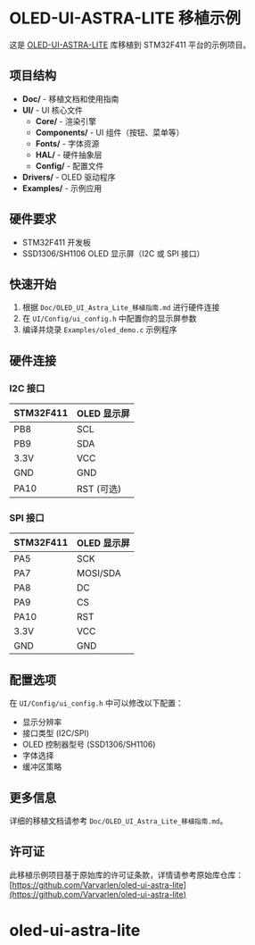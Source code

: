 # OLED-UI-ASTRA-LITE 移植示例

这是 [OLED-UI-ASTRA-LITE](https://github.com/Varvarlen/oled-ui-astra-lite) 库移植到 STM32F411 平台的示例项目。

## 项目结构

- **Doc/** - 移植文档和使用指南
- **UI/** - UI 核心文件
  - **Core/** - 渲染引擎
  - **Components/** - UI 组件（按钮、菜单等）
  - **Fonts/** - 字体资源
  - **HAL/** - 硬件抽象层
  - **Config/** - 配置文件
- **Drivers/** - OLED 驱动程序
- **Examples/** - 示例应用

## 硬件要求

- STM32F411 开发板
- SSD1306/SH1106 OLED 显示屏（I2C 或 SPI 接口）

## 快速开始

1. 根据 `Doc/OLED_UI_Astra_Lite_移植指南.md` 进行硬件连接
2. 在 `UI/Config/ui_config.h` 中配置你的显示屏参数
3. 编译并烧录 `Examples/oled_demo.c` 示例程序

## 硬件连接

### I2C 接口

| STM32F411 | OLED 显示屏 |
|-----------|-------------|
| PB8       | SCL         |
| PB9       | SDA         |
| 3.3V      | VCC         |
| GND       | GND         |
| PA10      | RST (可选)  |

### SPI 接口

| STM32F411 | OLED 显示屏 |
|-----------|-------------|
| PA5       | SCK         |
| PA7       | MOSI/SDA    |
| PA8       | DC          |
| PA9       | CS          |
| PA10      | RST         |
| 3.3V      | VCC         |
| GND       | GND         |

## 配置选项

在 `UI/Config/ui_config.h` 中可以修改以下配置：

- 显示分辨率
- 接口类型 (I2C/SPI)
- OLED 控制器型号 (SSD1306/SH1106)
- 字体选择
- 缓冲区策略

## 更多信息

详细的移植文档请参考 `Doc/OLED_UI_Astra_Lite_移植指南.md`。

## 许可证

此移植示例项目基于原始库的许可证条款，详情请参考原始库仓库：
[https://github.com/Varvarlen/oled-ui-astra-lite](https://github.com/Varvarlen/oled-ui-astra-lite)
# oled-ui-astra-lite
